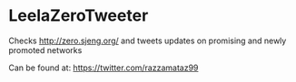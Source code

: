# LeelaZeroTweeter
Checks http://zero.sjeng.org/ and tweets updates on promising and newly promoted networks

Can be found at: https://twitter.com/razzamataz99
